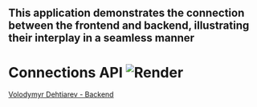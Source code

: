 ## This application demonstrates the connection between the frontend and backend, illustrating their interplay in a seamless manner

# Connections API ![Render](https://img.shields.io/badge/Render-%46E3B7.svg?style=for-the-badge&logo=render&logoColor=white)

[Volodymyr Dehtiarev - Backend](https://github.com/VladimirDegt/nodejs-rest-api)
